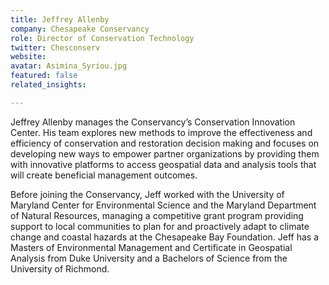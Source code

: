 ```yaml
---
title: Jeffrey Allenby
company: Chesapeake Conservancy
role: Director of Conservation Technology
twitter: Chesconserv
website:
avatar: Asimina_Syriou.jpg
featured: false
related_insights:

---
```

Jeffrey Allenby manages the Conservancy’s Conservation Innovation Center. His team explores new methods to improve the effectiveness and efficiency of conservation and restoration decision making and focuses on developing new ways to empower partner organizations by providing them with innovative 
platforms to access geospatial data and analysis tools that will create beneficial management outcomes.

Before joining the Conservancy, Jeff worked with the University of Maryland Center for Environmental Science and the Maryland Department of Natural Resources, managing a competitive grant program providing support to local communities to plan for and proactively adapt to climate change and coastal hazards at the Chesapeake Bay Foundation. Jeff has a Masters of Environmental Management and Certificate in Geospatial Analysis from Duke University and a Bachelors of Science from the University of Richmond.
